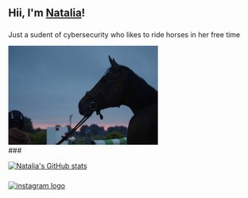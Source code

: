 ## Hii, I'm <a href="https://github.com/Nataliaxo05" target="_blank">Natalia</a>!
###

<p>Just a sudent of cybersecurity who likes to ride horses in her free time</p>

<div align="left">
  <img height="200" src="https://github.com/Nataliaxo05/Nataliaxo05/blob/main/462581207_1253716435898578_1165912671229200160_n.jpg"  />
</div>
### 

[![Natalia's GitHub stats](https://github-readme-stats.vercel.app/api?username=Nataliaxo05&show_icons=true&theme=radical)](https://github.com/Nataliaxo05/github-readme-stats)

###

<div align="left">
  <a href="https://www.instagram.com/natalia_ozonek/" target="_blank">
    <img src="https://raw.githubusercontent.com/maurodesouza/profile-readme-generator/master/src/assets/icons/social/instagram/default.svg" width="52" height="40" alt="instagram logo"  />
  </a>
</div>

###
